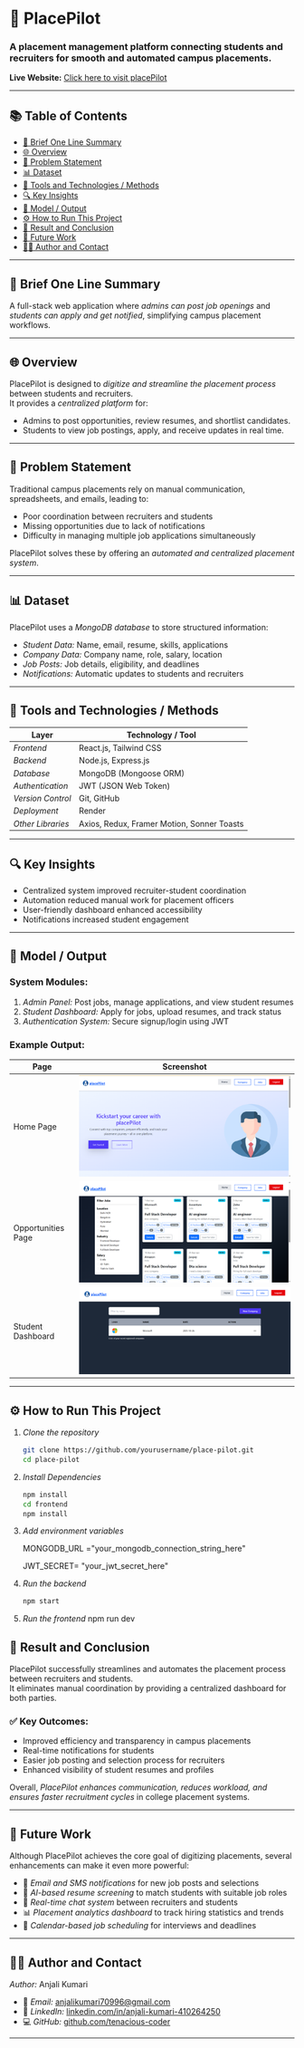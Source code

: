# 🧭 PlacePilot

### A placement management platform connecting students and recruiters for smooth and automated campus placements.

**Live Website:** [Click here to visit placePilot](https://react-node-placepilot-fullstack.onrender.com/) 

---

## 📚 Table of Contents
- [📝 Brief One Line Summary](#-brief-one-line-summary)
- [🌐 Overview](#-overview)
- [💭 Problem Statement](#-problem-statement)
- [📊 Dataset](#-dataset)
- [🧰 Tools and Technologies / Methods](#-tools-and-technologies--methods)
- [🔍 Key Insights](#-key-insights)
- [🧠 Model / Output](#-model--output)
- [⚙ How to Run This Project](#-how-to-run-this-project)
- [🏁 Result and Conclusion](#-result-and-conclusion)
- [🚀 Future Work](#-future-work)
- [👩‍💻 Author and Contact](#-author-and-contact)

---

## 📝 Brief One Line Summary
A full-stack web application where *admins can post job openings* and *students can apply and get notified*, simplifying campus placement workflows.

---

## 🌐 Overview
PlacePilot is designed to *digitize and streamline the placement process* between students and recruiters.  
It provides a *centralized platform* for:
- Admins to post opportunities, review resumes, and shortlist candidates.
- Students to view job postings, apply, and receive updates in real time.

---

## 💭 Problem Statement
Traditional campus placements rely on manual communication, spreadsheets, and emails, leading to:
- Poor coordination between recruiters and students  
- Missing opportunities due to lack of notifications  
- Difficulty in managing multiple job applications simultaneously  

PlacePilot solves these by offering an *automated and centralized placement system*.

---

## 📊 Dataset
PlacePilot uses a *MongoDB database* to store structured information:
- *Student Data:* Name, email, resume, skills, applications  
- *Company Data:* Company name, role, salary, location  
- *Job Posts:* Job details, eligibility, and deadlines  
- *Notifications:* Automatic updates to students and recruiters  

---

## 🧰 Tools and Technologies / Methods
| Layer | Technology / Tool |
|-------|--------------------|
| *Frontend* | React.js, Tailwind CSS |
| *Backend* | Node.js, Express.js |
| *Database* | MongoDB (Mongoose ORM) |
| *Authentication* | JWT (JSON Web Token) |
| *Version Control* | Git, GitHub |
| *Deployment* | Render |
| *Other Libraries* | Axios, Redux, Framer Motion, Sonner Toasts |

---

## 🔍 Key Insights
- Centralized system improved recruiter-student coordination  
- Automation reduced manual work for placement officers  
- User-friendly dashboard enhanced accessibility  
- Notifications increased student engagement  

---

## 🧠 Model / Output
### System Modules:
1. *Admin Panel:* Post jobs, manage applications, and view student resumes  
2. *Student Dashboard:* Apply for jobs, upload resumes, and track status  
3. *Authentication System:* Secure signup/login using JWT  

### Example Output:
| Page | Screenshot |
|------|-------------|
| Home Page | ![Home Page](./screenshots/home.png) |
| Opportunities Page | ![Admin Dashboard](./screenshots/opportunities.png) |
| Student Dashboard | ![Student Dashboard](./screenshots/companies.png) |

---

## ⚙ How to Run This Project

1. *Clone the repository*
   ```bash
   git clone https://github.com/yourusername/place-pilot.git
   cd place-pilot

2. *Install Dependencies*
   ```bash
   npm install
   cd frontend
   npm install

3. *Add environment variables*

   MONGODB_URL ="your_mongodb_connection_string_here"   

   JWT_SECRET= "your_jwt_secret_here"

4. *Run the backend*
   ```bash
   npm start

5. *Run the frontend*
    npm run dev          


## 🏁 Result and Conclusion

PlacePilot successfully streamlines and automates the placement process between recruiters and students.  
It eliminates manual coordination by providing a centralized dashboard for both parties.

### ✅ Key Outcomes:
- Improved efficiency and transparency in campus placements  
- Real-time notifications for students  
- Easier job posting and selection process for recruiters  
- Enhanced visibility of student resumes and profiles  

Overall, *PlacePilot enhances communication, reduces workload, and ensures faster recruitment cycles* in college placement systems.

---

## 🚀 Future Work

Although PlacePilot achieves the core goal of digitizing placements, several enhancements can make it even more powerful:

- 📧 *Email and SMS notifications* for new job posts and selections  
- 🤖 *AI-based resume screening* to match students with suitable job roles  
- 💬 *Real-time chat system* between recruiters and students  
- 📊 *Placement analytics dashboard* to track hiring statistics and trends  
- 📅 *Calendar-based job scheduling* for interviews and deadlines  

---

## 👩‍💻 Author and Contact

*Author:* Anjali Kumari  

- 📧 *Email:* [anjalikumari70996@gmail.com](anjalikumari70996@gmail.com)  
- 🔗 *LinkedIn:* [linkedin.com/in/anjali-kumari-410264250](https://www.linkedin.com/in/anjali-kumari-410264250)  
- 💻 *GitHub:* [github.com/tenacious-coder](https://github.com/tenacious-coder)

---